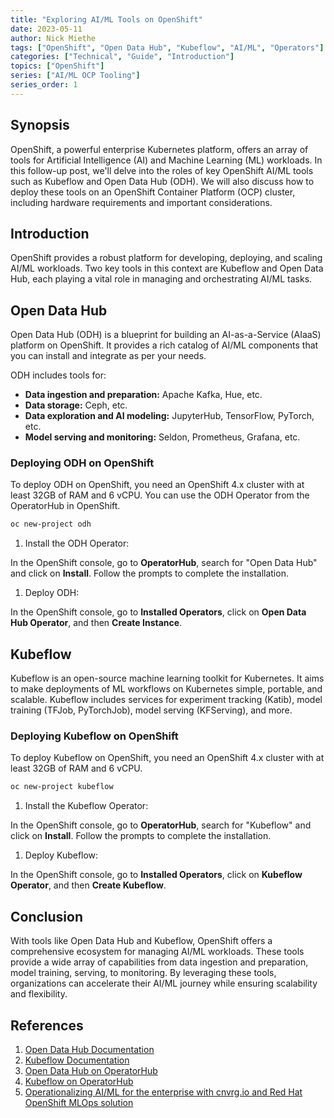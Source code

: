 ```yaml
---
title: "Exploring AI/ML Tools on OpenShift"
date: 2023-05-11
author: Nick Miethe
tags: ["OpenShift", "Open Data Hub", "Kubeflow", "AI/ML", "Operators"]
categories: ["Technical", "Guide", "Introduction"]
topics: ["OpenShift"]
series: ["AI/ML OCP Tooling"]
series_order: 1
---
```


## Synopsis

OpenShift, a powerful enterprise Kubernetes platform, offers an array of tools for Artificial Intelligence (AI) and Machine Learning (ML) workloads. In this follow-up post, we'll delve into the roles of key OpenShift AI/ML tools such as Kubeflow and Open Data Hub (ODH). We will also discuss how to deploy these tools on an OpenShift Container Platform (OCP) cluster, including hardware requirements and important considerations.

## Introduction

OpenShift provides a robust platform for developing, deploying, and scaling AI/ML workloads. Two key tools in this context are Kubeflow and Open Data Hub, each playing a vital role in managing and orchestrating AI/ML tasks.

## Open Data Hub

Open Data Hub (ODH) is a blueprint for building an AI-as-a-Service (AIaaS) platform on OpenShift. It provides a rich catalog of AI/ML components that you can install and integrate as per your needs.

ODH includes tools for:

- **Data ingestion and preparation:** Apache Kafka, Hue, etc.
- **Data storage:** Ceph, etc.
- **Data exploration and AI modeling:** JupyterHub, TensorFlow, PyTorch, etc.
- **Model serving and monitoring:** Seldon, Prometheus, Grafana, etc.

### Deploying ODH on OpenShift

To deploy ODH on OpenShift, you need an OpenShift 4.x cluster with at least 32GB of RAM and 6 vCPU. You can use the ODH Operator from the OperatorHub in OpenShift.

```bash
oc new-project odh
```

1. Install the ODH Operator:

In the OpenShift console, go to **OperatorHub**, search for "Open Data Hub" and click on **Install**. Follow the prompts to complete the installation.

1. Deploy ODH:

In the OpenShift console, go to **Installed Operators**, click on **Open Data Hub Operator**, and then **Create Instance**.

## Kubeflow

Kubeflow is an open-source machine learning toolkit for Kubernetes. It aims to make deployments of ML workflows on Kubernetes simple, portable, and scalable. Kubeflow includes services for experiment tracking (Katib), model training (TFJob, PyTorchJob), model serving (KFServing), and more.

### Deploying Kubeflow on OpenShift

To deploy Kubeflow on OpenShift, you need an OpenShift 4.x cluster with at least 32GB of RAM and 6 vCPU.

```bash
oc new-project kubeflow
```

1. Install the Kubeflow Operator:

In the OpenShift console, go to **OperatorHub**, search for "Kubeflow" and click on **Install**. Follow the prompts to complete the installation.

1. Deploy Kubeflow:

In the OpenShift console, go to **Installed Operators**, click on **Kubeflow Operator**, and then **Create Kubeflow**.

## Conclusion

With tools like Open Data Hub and Kubeflow, OpenShift offers a comprehensive ecosystem for managing AI/ML workloads. These tools provide a wide array of capabilities from data ingestion and preparation, model training, serving, to monitoring. By leveraging these tools, organizations can accelerate their AI/ML journey while ensuring scalability and flexibility.

## References

1. [Open Data Hub Documentation](https://opendatahub.io/docs.html)
2. [Kubeflow Documentation](https://www.kubeflow.org/docs/)
3. [Open Data Hub on OperatorHub](https://operatorhub.io/operator/opendatahub)
4. [Kubeflow on OperatorHub](https://operatorhub.io/operator/kubeflow)
5. [Operationalizing AI/ML for the enterprise with cnvrg.io and Red Hat OpenShift MLOps solution](https://cloud.redhat.com/blog/operationalizing-aiml-for-the-enterprise-with-cnvrg.io-and-red-hat-openshift-mlops-solution)
